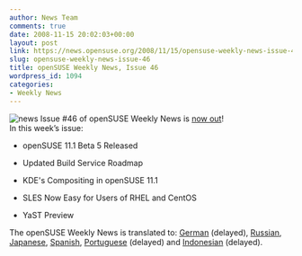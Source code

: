 ```yaml
---
author: News Team
comments: true
date: 2008-11-15 20:02:03+00:00
layout: post
link: https://news.opensuse.org/2008/11/15/opensuse-weekly-news-issue-46/
slug: opensuse-weekly-news-issue-46
title: openSUSE Weekly News, Issue 46
wordpress_id: 1094
categories:
- Weekly News
---
```


![news](//news.opensuse.org/wp-content/uploads/2007/11/knewsticker.png) Issue #46 of openSUSE Weekly News is [now out](//en.opensuse.org/OpenSUSE_Weekly_News/46)!  
In this week’s issue:


  * openSUSE 11.1 Beta 5 Released

  * Updated Build Service Roadmap

  * KDE's Compositing in openSUSE 11.1

  * SLES Now Easy for Users of RHEL and CentOS

  * YaST Preview




The openSUSE Weekly News is translated to: 
[German](//de.opensuse.org/OpenSUSE-Wochenschau/46)  (delayed), 
[Russian](//ru.opensuse.org/%D0%95%D0%B6%D0%B5%D0%BD%D0%B5%D0%B4%D0%B5%D0%BB%D1%8C%D0%BD%D1%8B%D0%B5_%D0%BD%D0%BE%D0%B2%D0%BE%D1%81%D1%82%D0%B8_openSUSE/46), 
[Japanese](//ja.opensuse.org/OpenSUSE_Weekly_News/46), 
[Spanish](//es.opensuse.org/OpenSUSE_Noticias_Semanales/46), 
[Portuguese](//pt.opensuse.org/Not%C3%ADcias_da_semana_no_openSUSE/46) (delayed) and 
[Indonesian](//en.opensuse.org/OpenSUSE_Weekly_News/46/indonesian)  (delayed).
